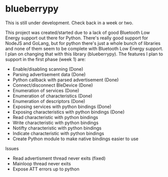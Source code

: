 # blueberrypy

This is still under development. Check back in a week or two.

This project was created/started due to a lack of good Bluetooth Low Energy support out there for Python. There's really good support for NodeJS and GoLang, but for python there's just a whole bunch of libraries and none of them seem to be complete with Bluetooth Low Energy support. I plan on changing that with this library (blueberrypy). The features I plan to support in the first phase (week 1) are:

- Enable/disabling scanning (Done)
- Parsing advertisement data (Done)
- Python callback with parsed advertisement (Done)
- Connect/disconnect BleDevice (Done)
- Enumeration of services (Done)
- Enumeration of characteristics (Done)
- Enumeration of descriptors (Done)
- Exposing services with python bindings (Done)
- Exposing characteristics with python bindings (Done)
- Read characteristic with python bindings
- Write characteristic with python bindings
- Notifty characteristic with python bindings
- Indicate characteristic with python bindings
- Create Python module to make native bindings easier to use

Issues
 - Read advertisment thread never exits (fixed)
 - Mainloop thread never exits
 - Expose ATT errors up to python
